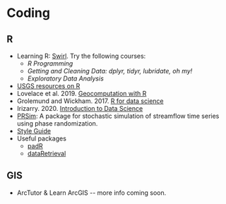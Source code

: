 # Coding
## R
- Learning R: [Swirl](https://swirlstats.com/). Try the following courses:
  - _R Programming_
  - _Getting and Cleaning Data: dplyr, tidyr, lubridate, oh my!_
  - _Exploratory Data Analysis_
- [USGS resources on R](https://owi.usgs.gov/R/)
- Lovelace et al. 2019. [Geocomputation with R](https://geocompr.robinlovelace.net/)
- Grolemund and Wickham. 2017. [R for data science](https://r4ds.had.co.nz/)
- Irizarry. 2020. [Introduction to Data Science](https://rafalab.github.io/dsbook/)
- [PRSim](https://CRAN.R-project.org/package=PRSim): A package for stochastic simulation of streamflow time series using phase randomization. 
- [Style Guide](http://adv-r.had.co.nz/Style.html#undefined)
- Useful packages
  - [padR](https://cran.r-project.org/web/packages/padr/vignettes/padr.html)
  - [dataRetrieval](https://cran.r-project.org/web/packages/dataRetrieval/vignettes/dataRetrieval.html)


## GIS
- ArcTutor & Learn ArcGIS -- more info coming soon. 

